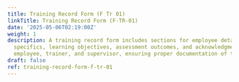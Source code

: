 ```yaml
---
title: Training Record Form (F Tr 01)
linkTitle: Training Record Form (F-TR-01)
date: '2025-05-06T02:19:00Z'
weight: 1
description: A training record form includes sections for employee details, training
  specifics, learning objectives, assessment outcomes, and acknowledgments from the
  employee, trainer, and supervisor, ensuring proper documentation of training sessions.
draft: false
ref: training-record-form-f-tr-01
---
```


